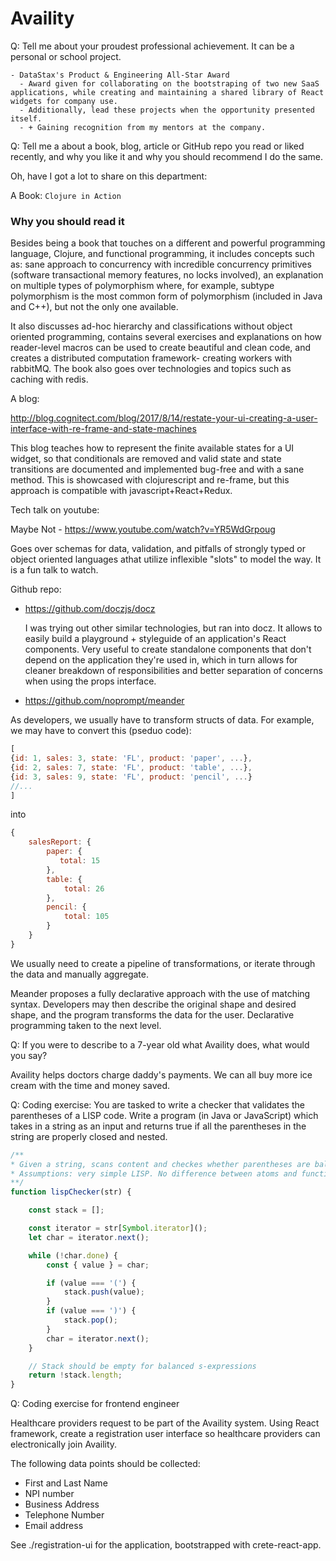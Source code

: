 # Availity

Q: Tell me about your proudest professional achievement.  It can be a personal or school project.

    - DataStax's Product & Engineering All-Star Award
      - Award given for collaborating on the bootstraping of two new SaaS applications, while creating and maintaining a shared library of React widgets for company use.
      - Additionally, lead these projects when the opportunity presented itself.
      - + Gaining recognition from my mentors at the company.

Q: Tell me a about a book, blog, article or GitHub repo you read or liked recently, and why you like it and why you should recommend I do the same.

Oh, have I got a lot to share on this department:

A Book: `Clojure in Action`

### Why you should read it

Besides being a book that touches on a different and powerful programming language, Clojure, and functional programming, it includes concepts such as: sane approach to concurrency with incredible concurrency primitives (software transactional memory features, no locks involved), an explanation on multiple types of polymorphism where, for example, subtype polymorphism is the most common form of polymorphism (included in Java and C++), but not the only one available.

It also discusses ad-hoc hierarchy and classifications without object oriented programming, contains several exercises and explanations on how reader-level macros can be used to create beautiful and clean code, and creates a distributed computation framework- creating workers with rabbitMQ. The book also goes over technologies and topics such as caching with redis. 

A blog: 

http://blog.cognitect.com/blog/2017/8/14/restate-your-ui-creating-a-user-interface-with-re-frame-and-state-machines

This blog teaches how to represent the finite available states for a UI widget, so that conditionals are removed and
valid state and state transitions are documented and implemented bug-free and with a sane method. This is showcased with
clojurescript and re-frame, but this approach is compatible with javascript+React+Redux. 

Tech talk on youtube:

Maybe Not - https://www.youtube.com/watch?v=YR5WdGrpoug

Goes over schemas for data, validation, and pitfalls of strongly typed or object oriented languages athat utilize inflexible
"slots" to model the way. It is a fun talk to watch.

Github repo:
  - https://github.com/doczjs/docz

    I was trying out other similar technologies, but ran into docz. It allows to easily build a playground + styleguide
    of an application's React components. Very useful to create standalone components that don't depend on the application
    they're used in, which in turn allows for cleaner breakdown of responsibilities and better separation of concerns when using the props interface.

  - https://github.com/noprompt/meander

  As developers, we usually have to transform structs of data. For example, we may have to convert this (pseduo code):
  ```js
  [
  {id: 1, sales: 3, state: 'FL', product: 'paper', ...},
  {id: 2, sales: 7, state: 'FL', product: 'table', ...},
  {id: 3, sales: 9, state: 'FL', product: 'pencil', ...}
  //...
  ]
  ```
  
  into
  
  ```js
  {
      salesReport: {
          paper: {
             total: 15
          },
          table: {
              total: 26
          },
          pencil: {
              total: 105
          }
      }
  }
  ```
  
  We usually need to create a pipeline of transformations, or iterate through the data and manually aggregate.
  
  Meander proposes a fully declarative approach with the use of matching syntax. Developers may then describe 
  the original shape and desired shape, and the program transforms the data for the user. Declarative programming
  taken to the next level.

Q: If you were to describe to a 7-year old what Availity does, what would you say?

Availity helps doctors charge daddy's payments. We can all buy more ice cream with the time and money saved.

Q: Coding exercise: You are tasked to write a checker that validates the parentheses of a LISP code. Write a program (in Java or JavaScript) which takes in a string as an input and returns true if all the parentheses in the string are properly closed and nested.

```js
/**
* Given a string, scans content and checkes whether parentheses are balanced, ala LISP.
* Assumptions: very simple LISP. No difference between atoms and functions. No strings allowed.
**/
function lispChecker(str) {

    const stack = [];

    const iterator = str[Symbol.iterator]();
    let char = iterator.next();

    while (!char.done) {
        const { value } = char;

        if (value === '(') {
            stack.push(value);
        }
        if (value === ')') {
            stack.pop();
        }
        char = iterator.next();
    }

    // Stack should be empty for balanced s-expressions
    return !stack.length;
}
```

Q: Coding exercise for frontend engineer

Healthcare providers request to be part of the Availity system. Using React framework, create a registration user interface so healthcare providers can electronically join Availity.

The following data points should be collected:
- First and Last Name
- NPI number
- Business Address
- Telephone Number
- Email address

See ./registration-ui for the application, bootstrapped with crete-react-app.
